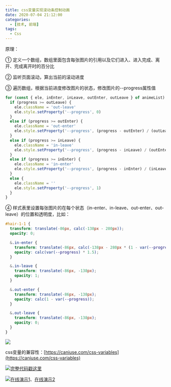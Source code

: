 ```yaml
---
title: css变量实现滚动条控制动画
date: 2020-07-04 21:12:00
categories:
  - [技术, 前端]
tags:
  - Css
---
```


原理：

① 定义一个数组，数组里面包含每张图片的引用以及它们进入、进入完成、离开、完成离开时的百分比

② 监听页面滚动，算出当前的滚动进度

③ 遍历数组，根据当前进度修改图片的状态，修改图片的--progress属性值
<!-- more -->
```javascript
for (const { ele, inEnter, inLeave, outEnter, outLeave } of animeList) {
  if (progress >= outLeave) {
    ele.className = 'out-leave'
    ele.style.setProperty('--progress', 0)
  }
  else if (progress >= outEnter) {
    ele.className = 'out-enter'
    ele.style.setProperty('--progress', (progress - outEnter) / (outLeave - outEnter))
  }
  else if (progress >= inLeave) {
    ele.className = 'in-leave'
    ele.style.setProperty('--progress', (progress - inLeave) / (outEnter - inLeave))
  }
  else if (progress >= inEnter) {
    ele.className = 'in-enter'
    ele.style.setProperty('--progress', (progress - inEnter) / (inLeave - inEnter))
  }
  else {
    ele.className = ''
    ele.style.setProperty('--progress', 1)
  }
}
```

④ 样式表里设置每张图片的在每个状态（in-enter、in-leave、out-enter、out-leave）的位置和透明度，比如：

```scss
#hair-1-1 {
  transform: translate(-86px, calc(-138px - 280px));
  opacity: 0;

  &.in-enter {
    transform: translate(-86px, calc(-138px - 280px * (1 - var(--progress))));
    opacity: calc(var(--progress) * 1.5);
  }

  &.in-leave {
    transform: translate(-86px, -138px);
    opacity: 1;
  }

  &.out-enter {
    transform: translate(-86px, -138px);
    opacity: calc(1 - var(--progress));
  }

  &.out-leave {
    transform: translate(-86px, -138px);
    opacity: 0;
  }
}
```

![](/images/scroll_anime.gif)

css变量的兼容性：[https://caniuse.com/css-variables](https://caniuse.com/css-variables)

![](/images/hand.webp)[完整代码戳这里](https://gitee.com/kaysama/blog-source-host/tree/master/css%E5%8F%98%E9%87%8F%E5%AE%9E%E7%8E%B0%E6%BB%9A%E5%8A%A8%E6%9D%A1%E6%8E%A7%E5%88%B6%E5%8A%A8%E7%94%BB)

![](/images/hand.webp)[在线演示1](https://kaysama.gitee.io/blog-source-host/css%E5%8F%98%E9%87%8F%E5%AE%9E%E7%8E%B0%E6%BB%9A%E5%8A%A8%E6%9D%A1%E6%8E%A7%E5%88%B6%E5%8A%A8%E7%94%BB/)、[在线演示2](https://codepen.io/oj8kay/pen/WNdQrWP)